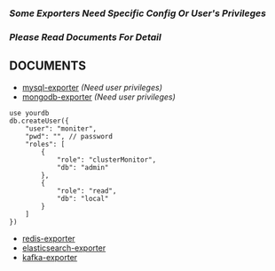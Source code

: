 ### ***Some Exporters Need Specific Config Or User's Privileges*** 
### *Please Read Documents For Detail*  

## DOCUMENTS
- [mysql-exporter](https://github.com/prometheus/mysqld_exporter) *(Need user privileges)*  
- [mongodb-exporter](https://github.com/percona/mongodb_exporter) *(Need user privileges)*  
```
use yourdb
db.createUser({
    "user": "moniter",
    "pwd": "", // password
    "roles": [
        {
            "role": "clusterMonitor",
            "db": "admin"
        },
        {
            "role": "read",
            "db": "local"
        }
    ]
})
```
- [redis-exporter](https://github.com/oliver006/redis_exporter)  
- [elasticsearch-exporter](https://github.com/prometheus-community/elasticsearch_exporter)  
- [kafka-exporter](https://github.com/danielqsj/kafka_exporter)  